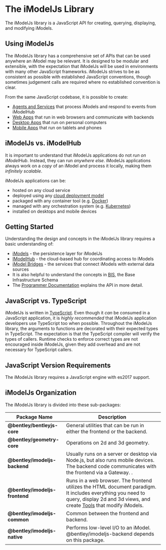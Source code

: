 # The iModelJs Library

The iModelJs library is a JavaScript API for creating, querying, displaying, and modifying iModels.

## Using iModelJs

The iModelJs library has a comprehensive set of APIs that can be used anywhere an iModel may be relevant.
It is designed to be modular and extensible, with the expectation that iModelJs will be used in environments with many
other JavaScript frameworks. iModelJs strives to be as consistent as possible with established JavaScript conventions,
though sometimes judgement calls are required where no established convention is clear.

From the same JavaScript codebase, it is possible to create:

* [Agents and Services](./App.md#agents-and-services) that process iModels and respond to events from iModelHub
* [Web Apps](./App.md#web-apps) that run in web browsers and communicate with backends
* [Desktop Apps](./App.md#desktop-apps) that run on personal computers
* [Mobile Apps](./App.md#mobile-apps) that run on tablets and phones

## iModelJs vs. iModelHub

It is important to understand that iModelJs applications do not *run on iModelHub*. Instead, they can run *anywhere else*. iModelJs applications always work on a *copy* of an iModel and process it locally, making them *infinitely scalable*.

iModelJs applications can be:

* hosted on any cloud service
* deployed using any [cloud deployment model](https://en.wikipedia.org/wiki/Cloud_computing#Deployment_models)
* packaged with any container tool (e.g. [Docker](https://www.docker.com/))
* managed with any orchestration system (e.g. [Kubernetes](https://kubernetes.io/))
* installed on desktops and mobile devices

## Getting Started

Understanding the design and concepts in the iModelJs library requires a basic understanding of:

* [iModels](./iModels) - the persistence layer for iModelJs
* [IModelHub](./IModelHub) - the cloud-based hub for coordinating access to iModels
* [iModel Bridges](./IModelBridges) - the services that connect iModels with external data sources
* It is also helpful to understand the concepts in [BIS](../../bis/intro/introduction), the Base Infrastructure Schema
* The [Programmer Documentation](../../learning/index) explains the API in more detail.

## JavaScript vs. TypeScript

iModelJs is written in [TypeScript](https://www.typescriptlang.org/). Even though it *can* be consumed in a JavaScript application, it is *highly recommended* that iModelJs application developers use TypeScript too when possible. Throughout the iModelJs library, the arguments to functions are decorated with their expected types in TypeScript. The expectation is that the TypeScript compiler will verify the types of callers. Runtime checks to enforce correct types are not encouraged inside iModelJs, given they add overhead and are not necessary for TypeScript callers.

## JavaScript Version Requirements

The iModelJs library requires a JavaScript engine with es2017 support.

## iModelJs Organization

The iModelJs library is divided into these sub-packages:

|Package Name|Description
|---|---
|**@bentley/bentleyjs-core**|General utilities that can be run in either the frontend or the backend.
|**@bentley/geometry-core**|Operations on 2d and 3d geometry.
|**@bentley/imodeljs-backend** |Usually runs on a server or desktop via Node.js, but also runs mobile devices. The backend code communicates with the frontend via a Gateway. .
|**@bentley/imodeljs-frontend**|Runs in a web browser. The frontend utilizes the HTML document paradigm. It includes everything you need to query, display 2d and 3d views, and create [Tools](../../learning/frontend/Tool) that modify iModels.
|**@bentley/imodeljs-common** |Common between the frontend and backend.
|**@bentley/imodeljs-native**|Performs low-level I/O to an iModel. @bentley/imodeljs-backend depends on this package.
